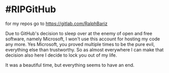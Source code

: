 # #RIPGitHub
for my repos go to https://gitlab.com/RalphBariz

Due to GitHub's decision to sleep over at the enemy of open and free software, namely Microsoft, I won't use this account for hosting my code any more. Yes Microsoft, you proved multiple times to be the pure evil, everything else than trustworthy. So as almost everywhere I can make that decision also here I decide to lock you out of my life.

It was a beautiful time, but everything seems to have an end.
